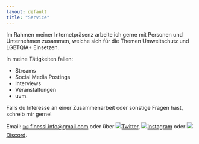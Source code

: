 ```yaml
---
layout: default
title: "Service"
---
```

<main class="bg-cover mt-24 transform-none md:skew-y-6" style="background-image: url({{ "/assets/images/background.png" | relative_url }})">
	<div class="max-w-4xl mx-auto bg-transparent transform-none md:-skew-y-6">
			<section class="py-6 last:mb-0 bg-stone-900 text-stone-50 transform-none md:skew-y-6">
				<div class="p-12 transform-none md:-skew-y-6">
					<p>Im Rahmen meiner Internetpräsenz arbeite ich gerne mit Personen und Unternehmen zusammen, welche sich für die Themen Umweltschutz und LGBTQIA+ Einsetzen.</p>
                    <p class="mt-2">In meine Tätigkeiten fallen:</p>
                    <ul class="list-disc list-inside ml-6">
                        <li>Streams</li>
                        <li>Social Media Postings</li>
                        <li>Interviews</li>
                        <li>Veranstaltungen</li>
                        <li>uvm.</li>
                    </ul>
                    <p class="mt-2">Falls du Interesse an einer Zusammenarbeit oder sonstige Fragen hast, schreib mir gerne!</p>
                    <p>Email: <a class="hover:underline" href="mailto:finessi.info@gmail.com">✉️ finessi.info@gmail.com</a> oder über 
                    <a class="hover:underline" href="{{ site.data.bottomicons.Twitter.url }}"><img src="{{ site.data.bottomicons.Twitter.logo }}" class="w-4 aspect-square inline mr-1 align-middle">Twitter</a>,
                    <a class="hover:underline" href="{{ site.data.bottomicons.Instagram.url }}"><img src="{{ site.data.bottomicons.Instagram.logo }}" class="w-4 aspect-square inline mr-1 align-middle">Instagram</a> oder
                    <a class="hover:underline" href="{{ site.data.bottomicons.Discord.url }}"><img src="{{ site.data.bottomicons.Discord.logo }}" class="w-4 aspect-square inline mr-1 align-middle">Discord</a>.</p>
				</div>
			</section>
	</div>
</main>